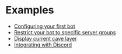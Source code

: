 # Examples

- [Configuring your first bot](./bot-config.md)
- [Restrict your bot to specific server groups](./private-bots.md)
- [Display current cave layer](./cave-layers.md)
- [Integrating with Discord](./discord-integration.md)
